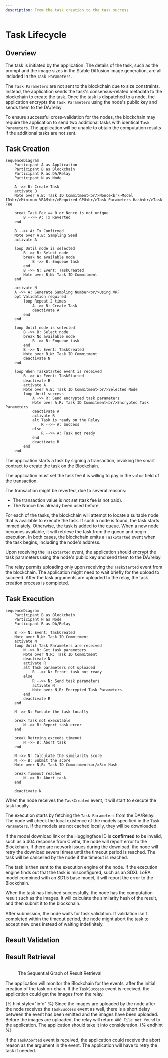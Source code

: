 ```yaml
---
description: From the task creation to the task success
---
```


# Task Lifecycle

## Overview

The task is initiated by the application. The details of the task, such as the prompt and the image sizes in the Stable Diffusion image generation, are all included in the `Task Parameters`.&#x20;

The `Task Parameters` are not sent to the blockchain due to size constraints. Instead, the application sends the task's consensus-related metadata to the blockchain to create the task. Once the task is dispatched to a node, the application encrypts the `Task Parameters` using the node's public key and sends them to the DA/relay.

To ensure successful cross-validation for the nodes, the blockchain may require the application to send two additional tasks with identical `Task Parameters`. The application will be unable to obtain the computation results if the additional tasks are not sent.

## Task Creation

```mermaid
sequenceDiagram
    Participant A as Application
    Participant B as Blockchain
    Participant R as DA/Relay
    Participant N as Node

    A ->> B: Create Task
    activate B
    Note over A,B: Task ID Commitment<br/>Nonce<br/>Model ID<br/>Minimum VRAM<br/>Required GPU<br/>Task Parameters Hash<br/>Task Fee

    break Task Fee == 0 or Nonce is not unique
        B -->> A: Tx Reverted
    end
    
    B -->> A: Tx Confirmed
    Note over A,B: Sampling Seed
    activate A
    
    loop Until node is selected
        B ->> B: Select node
        break No available node
            B ->> B: Enqueue task
        end
        B ->> N: Event: TaskCreated
        Note over B,N: Task ID Commitment
    end

    activate N
    A ->> A: Generate Sampling Number<br/>Using VRF
    opt Validation required
        loop Repeat 2 times
            A ->> B: Create Task
            deactivate A
        end
    end

    loop Until node is selected
        B ->> B: Select node
        break No available node
            B ->> B: Enqueue task
        end
        B ->> N: Event: TaskCreated
        Note over B,N: Task ID Commitment
        deactivate N
    end

    loop When TaskStarted event is received
        B ->> A: Event: TaskStarted
        deactivate B
        activate A
        Note over A,B: Task ID Commitment<br/>Selected Node
        loop Until success
            A ->> R: Send encrypted task parameters
            Note over A,R: Task ID Commitment<br/>Encrypted Task Parameters
            deactivate A
            activate R
            alt Task is ready on the Relay
                R -->> A: Success
            else
                R -->> A: Task not ready
            end
            deactivate R
        end
    end
```

The application starts a task by signing a transaction, invoking the smart contract to create the task on the Blockchain.

The application must set the task fee it is willing to pay in the `value` field of the transaction.

The transaction might be reverted, due to several reasons:

* The transaction value is not set (task fee is not paid).
* The Nonce has already been used before.

For each of the tasks, the blockchain will attempt to locate a suitable node that is available to execute the task. If such a node is found, the task starts immediately. Otherwise, the task is added to the queue. When a new node becomes available, it will retrieve the task from the queue and begin execution. In both cases, the blockchain emits a `TaskStarted` event when the task begins, including the node's address.

Upon receiving the `TaskStarted` event, the application should encrypt the task parameters using the node's public key and send them to the DA/relay.

The relay permits uploading only upon receiving the `TaskStarted` event from the blockchain. The application might need to wait briefly for the upload to succeed. After the task arguments are uploaded to the relay, the task creation process is completed.

## Task Execution

```mermaid
sequenceDiagram
    Participant B as Blockchain
    Participant N as Node
    Participant R as DA/Relay

    B ->> N: Event: TaskCreated
    Note over B,N: Task ID Commitment
    activate N
    loop Until Task Parameters are received
        N ->> R: Get task parameters
        Note over N,R: Task ID Commitment
        deactivate N
        activate R
        alt Task parameters not uploaded
            R -->> N: Error: task not ready
        else
            R -->> N: Send task parameters
            activate N
            Note over N,R: Encrypted Task Parameters
        end
        deactivate R
    end

    N ->> N: Execute the task locally

    break Task not executable
        N ->> B: Report task error
    end

    break Retrying exceeds timeout
        N ->> B: Abort task
    end
    
    N ->> N: Calculate the similarity score
    N ->> B: Submit the score
    Note over N,B: Task ID Commitment<br/>Sim Hash

    break Timeout reached
        N ->> B: Abort task
    end

    deactivate N

```

When the node receives the `TaskCreated` event, it will start to execute the task locally.

The execution starts by fetching the `Task Parameters` from the DA/Relay. The node will check the local existence of the models specified in the `Task Parameters`. If the models are not cached locally, they will be downloaded.

If the model download link or the Huggingface ID is **confirmed** to be invalid, such as a 404 response from Civitai, the node will report error to the Blockchain. If there are network issues during the download, the node will retry the download several times until the timeout period is reached. The task will be cancelled by the node if the timeout is reached.

The task is then sent to the execution engine of the node. If the execution engine finds out that the task is misconfigured, such as an SDXL LoRA model combined with an SD1.5 base model, it will report the error to the Blockchain.

When the task has finished successfully, the node has the computation result such as the images. It will calculate the similarity hash of the result, and then submit it to the blockchain.

After submission, the node waits for task validation. If validation isn't completed within the timeout period, the node might abort the task to accept new ones instead of waiting indefinitely.

## Result Validation



## Result Retrieval

<figure><img src="../.gitbook/assets/ce7d4b2201ae738da60128e058f5a1c.png" alt=""><figcaption><p>The Sequential Graph of Result Retrieval</p></figcaption></figure>

The application will monitor the Blockchain for the events, after the initial creation of the task on-chain. If the `TaskSuccess` event is received, the application could get the images from the relay.

{% hint style="info" %}
Since the images are uploaded by the node after the node receives the `TaskSuccess` event as well, there is a short delay between the event has been emitted and the images have been uploaded. Before the images are uploaded, the relay will return `400 File not found` to the application. The application should take it into consideration.&#x20;
{% endhint %}

If the `TaskAborted` event is received, the application could receive the abort reason as the argument in the event. The application will have to retry the task if needed.
